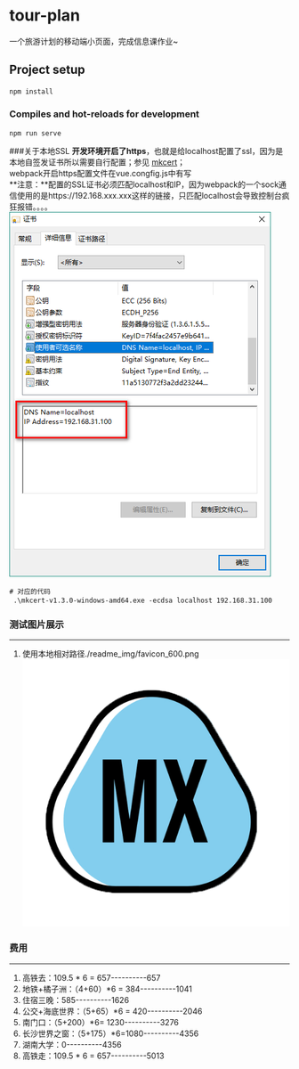 # tour-plan
一个旅游计划的移动端小页面，完成信息课作业~

## Project setup
```
npm install
```

### Compiles and hot-reloads for development
```
npm run serve
```

###关于本地SSL
**开发环境开启了https**，也就是给localhost配置了ssl，因为是本地自签发证书所以需要自行配置；参见 [mkcert](https://github.com/FiloSottile/mkcert)；  
webpack开启https配置文件在vue.congfig.js中有写  
**注意：**配置的SSL证书必须匹配localhost和IP，因为webpack的一个sock通信使用的是https://192.168.xxx.xxx这样的链接，只匹配localhost会导致控制台疯狂报错。。。。  
![SSL证书](./readme_img/ssl.png)  
```
# 对应的代码
 .\mkcert-v1.3.0-windows-amd64.exe -ecdsa localhost 192.168.31.100
```


### 测试图片展示
--- --- 
1. 使用本地相对路径./readme_img/favicon_600.png  
![测试图片的alt icon](./readme_img/favicon_600.png)

### 费用
--- ---
1. 高铁去：109.5 * 6 = 657----------657
2. 地铁+橘子洲：（4+60）*6 = 384----------1041
3. 住宿三晚：585----------1626
4. 公交+海底世界：（5+65）*6 = 420----------2046
5. 南门口：（5+200）*6= 1230----------3276
6. 长沙世界之窗：（5+175）*6=1080----------4356
7. 湖南大学：0----------4356
8. 高铁走：109.5 * 6 = 657----------5013

